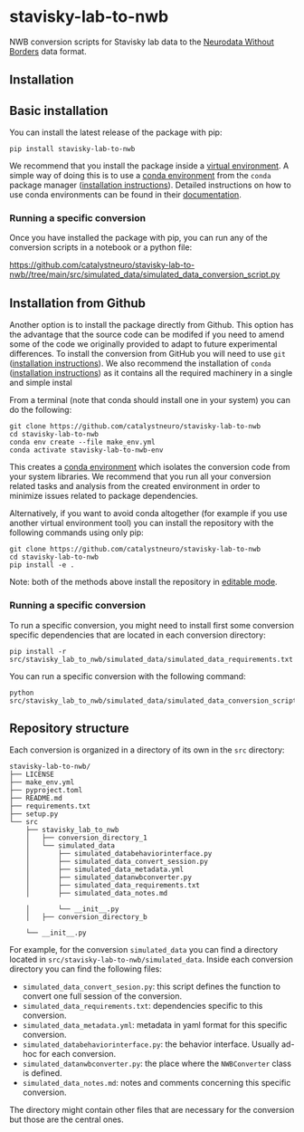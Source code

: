 # stavisky-lab-to-nwb
NWB conversion scripts for Stavisky lab data to the [Neurodata Without Borders](https://nwb-overview.readthedocs.io/) data format.


## Installation
## Basic installation

You can install the latest release of the package with pip:

```
pip install stavisky-lab-to-nwb
```

We recommend that you install the package inside a [virtual environment](https://docs.python.org/3/tutorial/venv.html). A simple way of doing this is to use a [conda environment](https://docs.conda.io/projects/conda/en/latest/user-guide/concepts/environments.html) from the `conda` package manager ([installation instructions](https://docs.conda.io/en/latest/miniconda.html)). Detailed instructions on how to use conda environments can be found in their [documentation](https://docs.conda.io/projects/conda/en/latest/user-guide/tasks/manage-environments.html).

### Running a specific conversion
Once you have installed the package with pip, you can run any of the conversion scripts in a notebook or a python file:

https://github.com/catalystneuro/stavisky-lab-to-nwb//tree/main/src/simulated_data/simulated_data_conversion_script.py




## Installation from Github
Another option is to install the package directly from Github. This option has the advantage that the source code can be modifed if you need to amend some of the code we originally provided to adapt to future experimental differences. To install the conversion from GitHub you will need to use `git` ([installation instructions](https://github.com/git-guides/install-git)). We also recommend the installation of `conda` ([installation instructions](https://docs.conda.io/en/latest/miniconda.html)) as it contains all the required machinery in a single and simple instal

From a terminal (note that conda should install one in your system) you can do the following:

```
git clone https://github.com/catalystneuro/stavisky-lab-to-nwb
cd stavisky-lab-to-nwb
conda env create --file make_env.yml
conda activate stavisky-lab-to-nwb-env
```

This creates a [conda environment](https://docs.conda.io/projects/conda/en/latest/user-guide/concepts/environments.html) which isolates the conversion code from your system libraries.  We recommend that you run all your conversion related tasks and analysis from the created environment in order to minimize issues related to package dependencies.

Alternatively, if you want to avoid conda altogether (for example if you use another virtual environment tool) you can install the repository with the following commands using only pip:

```
git clone https://github.com/catalystneuro/stavisky-lab-to-nwb
cd stavisky-lab-to-nwb
pip install -e .
```

Note:
both of the methods above install the repository in [editable mode](https://pip.pypa.io/en/stable/cli/pip_install/#editable-installs).

### Running a specific conversion
To run a specific conversion, you might need to install first some conversion specific dependencies that are located in each conversion directory:
```
pip install -r src/stavisky_lab_to_nwb/simulated_data/simulated_data_requirements.txt
```

You can run a specific conversion with the following command:
```
python src/stavisky_lab_to_nwb/simulated_data/simulated_data_conversion_script.py
```

## Repository structure
Each conversion is organized in a directory of its own in the `src` directory:

    stavisky-lab-to-nwb/
    ├── LICENSE
    ├── make_env.yml
    ├── pyproject.toml
    ├── README.md
    ├── requirements.txt
    ├── setup.py
    └── src
        ├── stavisky_lab_to_nwb
        │   ├── conversion_directory_1
        │   └── simulated_data
        │       ├── simulated_databehaviorinterface.py
        │       ├── simulated_data_convert_session.py
        │       ├── simulated_data_metadata.yml
        │       ├── simulated_datanwbconverter.py
        │       ├── simulated_data_requirements.txt
        │       ├── simulated_data_notes.md

        │       └── __init__.py
        │   ├── conversion_directory_b

        └── __init__.py

 For example, for the conversion `simulated_data` you can find a directory located in `src/stavisky-lab-to-nwb/simulated_data`. Inside each conversion directory you can find the following files:

* `simulated_data_convert_sesion.py`: this script defines the function to convert one full session of the conversion.
* `simulated_data_requirements.txt`: dependencies specific to this conversion.
* `simulated_data_metadata.yml`: metadata in yaml format for this specific conversion.
* `simulated_databehaviorinterface.py`: the behavior interface. Usually ad-hoc for each conversion.
* `simulated_datanwbconverter.py`: the place where the `NWBConverter` class is defined.
* `simulated_data_notes.md`: notes and comments concerning this specific conversion.

The directory might contain other files that are necessary for the conversion but those are the central ones.
